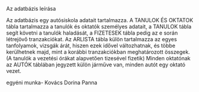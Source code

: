 Az adatbázis leírása

Az adatbázis egy autósiskola adatait tartalmazza. A TANULOK ÉS OKTATOK tábla tartalmazza a tanulók és oktatók személyes adatait, a TANULOK tábla segít követni a tanulók haladását, a FIZETESEK tábla pedig az e során létrejövő tranzakciókat. Az ARLISTA tábla külön tartalmazza az egyes tanfolyamok, vizsgák árát, hiszen ezek idővel változhatnak, és többe kerülhetnek majd, mint a korábbi tranzakciókban meghatározott összegek. (A tanulók a vezetési órákat alapvetően tizesével fizetik) Minden oktatónak az AUTÓK táblában jegyzett külön járműve van, minden autót egy oktató vezet.


egyéni munka- Kovács Dorina Panna
